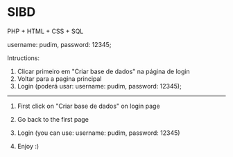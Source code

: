 # SIBD
 PHP + HTML + CSS + SQL
 
 username: pudim, password: 12345;
 
 Intructions:
 1. Clicar primeiro em "Criar base de dados" na página de login
 2. Voltar para a pagina principal
 3. Login (poderá usar: username: pudim, password: 12345);
 --------------------------------------------
 1. First click on "Criar base de dados" on login page
 2. Go back to the first page
 3. Login (you can use: username: pudim, password: 12345)
 

4. Enjoy :)
